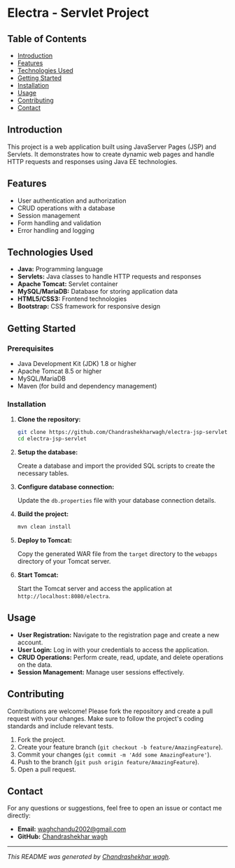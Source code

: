 
#  Electra - Servlet Project

## Table of Contents

- [Introduction](#introduction)
- [Features](#features)
- [Technologies Used](#technologies-used)
- [Getting Started](#getting-started)
- [Installation](#installation)
- [Usage](#usage)
- [Contributing](#contributing)
- [Contact](#contact)

## Introduction

This project is a web application built using JavaServer Pages (JSP) and Servlets. It demonstrates how to create dynamic web pages and handle HTTP requests and responses using Java EE technologies.

## Features

- User authentication and authorization
- CRUD operations with a database
- Session management
- Form handling and validation
- Error handling and logging

## Technologies Used

- **Java:** Programming language
- **Servlets:** Java classes to handle HTTP requests and responses
- **Apache Tomcat:** Servlet container
- **MySQL/MariaDB:** Database for storing application data
- **HTML5/CSS3:** Frontend technologies
- **Bootstrap:** CSS framework for responsive design

## Getting Started

### Prerequisites

- Java Development Kit (JDK) 1.8 or higher
- Apache Tomcat 8.5 or higher
- MySQL/MariaDB
- Maven (for build and dependency management)

### Installation

1. **Clone the repository:**

   ```bash
   git clone https://github.com/Chandrashekharwagh/electra-jsp-servlet.git
   cd electra-jsp-servlet
   ```

2. **Setup the database:**

   Create a database and import the provided SQL scripts to create the necessary tables.

3. **Configure database connection:**

   Update the `db.properties` file with your database connection details.

4. **Build the project:**

   ```bash
   mvn clean install
   ```

5. **Deploy to Tomcat:**

   Copy the generated WAR file from the `target` directory to the `webapps` directory of your Tomcat server.

6. **Start Tomcat:**

   Start the Tomcat server and access the application at `http://localhost:8080/electra`.

## Usage

- **User Registration:** Navigate to the registration page and create a new account.
- **User Login:** Log in with your credentials to access the application.
- **CRUD Operations:** Perform create, read, update, and delete operations on the data.
- **Session Management:** Manage user sessions effectively.

## Contributing

Contributions are welcome! Please fork the repository and create a pull request with your changes. Make sure to follow the project's coding standards and include relevant tests.

1. Fork the project.
2. Create your feature branch (`git checkout -b feature/AmazingFeature`).
3. Commit your changes (`git commit -m 'Add some AmazingFeature'`).
4. Push to the branch (`git push origin feature/AmazingFeature`).
5. Open a pull request.

## Contact

For any questions or suggestions, feel free to open an issue or contact me directly:

- **Email:** waghchandu2002@gmail.com
- **GitHub:** [Chandrashekhar wagh](https://github.com/Chandrashekharwagh)

---

*This README was generated by [Chandrashekhar wagh](https://github.com/Chandrashekharwagh).*
